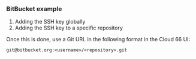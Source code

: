 


### BitBucket example

1.  Adding the SSH key globally
2.  Adding the SSH key to a specific repository

Once this is done, use a Git URL in the following format in the Cloud 66 UI:

`git@bitbucket.org:<username>/<repository>.git`
